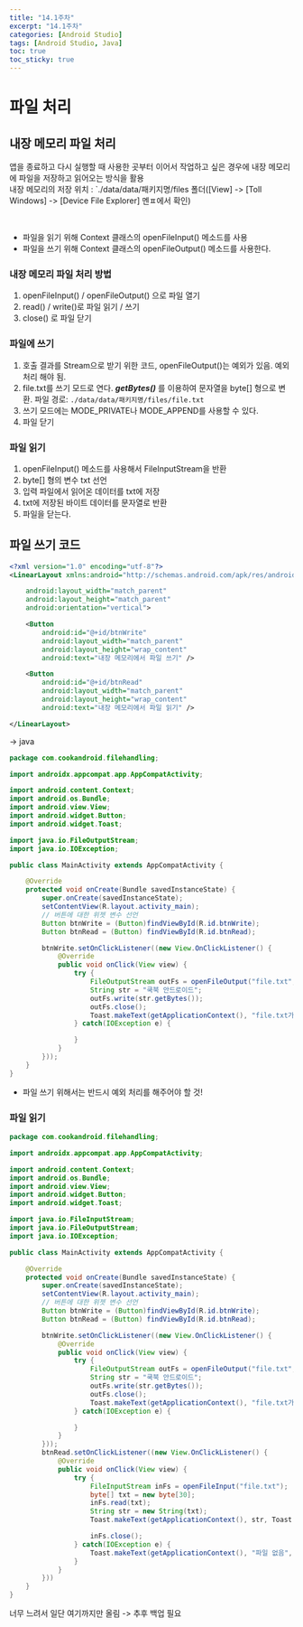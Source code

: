 ```yaml
---
title: "14.1주차"
excerpt: "14.1주차"
categories: [Android Studio]
tags: [Android Studio, Java]
toc: true
toc_sticky: true
---
```


# 파일 처리

## 내장 메모리 파일 처리

앱을 종료하고 다시 실행할 때 사용한 곳부터 이어서 작업하고 싶은 경우에 내장 메모리에 파일을 저장하고 읽어오는 방식을 활용 <br>
내장 메모리의 저장 위치 : `./data/data/패키지명/files 폴더([View] -> [Toll Windows] -> [Device File Explorer] 멘ㅍ에서 확인) <br>

<br>

- 파일을 읽기 위해 Context 클래스의 openFileInput() 메소드를 사용
- 파일을 쓰기 위해 Context 클래스의 openFileOutput() 메소드를 사용한다. 

### 내장 메모리 파일 처리 방법

1. openFileInput() / openFileOutput() 으로 파일 열기
2. read() / write()로 파일 읽기 / 쓰기
3. close() 로 파일 닫기

### 파일에 쓰기

1. 호출 결과를 Stream으로 받기 위한 코드, openFileOutput()는 예외가 있음. 예외처리 해야 됨. 
2. file.txt를 쓰기 모드로 연다. ***getBytes()*** 를 이용하여 문자열을 byte[] 형으로 변환. 파일 경로: `./data/data/패키지명/files/file.txt`
3. 쓰기 모드에는 MODE_PRIVATE나 MODE_APPEND를 사용할 수 있다. 
4. 파일 닫기

### 파일 읽기

1. openFileInput() 메소드를 사용해서 FileInputStream을 반환
2. byte[] 형의 변수 txt 선언
3. 입력 파일에서 읽어온 데이터를 txt에 저장
4. txt에 저장된 바이트 데이터를 문자열로 반환
5. 파일을 닫는다. 

## 파일 쓰기 코드 

```xml
<?xml version="1.0" encoding="utf-8"?>
<LinearLayout xmlns:android="http://schemas.android.com/apk/res/android"

    android:layout_width="match_parent"
    android:layout_height="match_parent"
    android:orientation="vertical">

    <Button
        android:id="@+id/btnWrite"
        android:layout_width="match_parent"
        android:layout_height="wrap_content"
        android:text="내장 메모리에서 파일 쓰기" />

    <Button
        android:id="@+id/btnRead"
        android:layout_width="match_parent"
        android:layout_height="wrap_content"
        android:text="내장 메모리에서 파일 읽기" />

</LinearLayout>
```
-> java
```java
package com.cookandroid.filehandling;

import androidx.appcompat.app.AppCompatActivity;

import android.content.Context;
import android.os.Bundle;
import android.view.View;
import android.widget.Button;
import android.widget.Toast;

import java.io.FileOutputStream;
import java.io.IOException;

public class MainActivity extends AppCompatActivity {

    @Override
    protected void onCreate(Bundle savedInstanceState) {
        super.onCreate(savedInstanceState);
        setContentView(R.layout.activity_main);
        // 버튼에 대한 위젯 변수 선언
        Button btnWrite = (Button)findViewById(R.id.btnWrite);
        Button btnRead = (Button) findViewById(R.id.btnRead);

        btnWrite.setOnClickListener((new View.OnClickListener() {
            @Override
            public void onClick(View view) {
                try {
                    FileOutputStream outFs = openFileOutput("file.txt", Context.MODE_PRIVATE);
                    String str = "쿡북 안드로이드";
                    outFs.write(str.getBytes());
                    outFs.close();
                    Toast.makeText(getApplicationContext(), "file.txt가 생성됨", Toast.LENGTH_SHORT).show();
                } catch(IOException e) {

                }
            }
        }));
    }
}
```

- 파일 쓰기 위해서는 반드시 예외 처리를 해주어야 할 것!

### 파일 읽기

```java
package com.cookandroid.filehandling;

import androidx.appcompat.app.AppCompatActivity;

import android.content.Context;
import android.os.Bundle;
import android.view.View;
import android.widget.Button;
import android.widget.Toast;

import java.io.FileInputStream;
import java.io.FileOutputStream;
import java.io.IOException;

public class MainActivity extends AppCompatActivity {

    @Override
    protected void onCreate(Bundle savedInstanceState) {
        super.onCreate(savedInstanceState);
        setContentView(R.layout.activity_main);
        // 버튼에 대한 위젯 변수 선언
        Button btnWrite = (Button)findViewById(R.id.btnWrite);
        Button btnRead = (Button) findViewById(R.id.btnRead);

        btnWrite.setOnClickListener((new View.OnClickListener() {
            @Override
            public void onClick(View view) {
                try {
                    FileOutputStream outFs = openFileOutput("file.txt", Context.MODE_PRIVATE);
                    String str = "쿡북 안드로이드";
                    outFs.write(str.getBytes());
                    outFs.close();
                    Toast.makeText(getApplicationContext(), "file.txt가 생성됨", Toast.LENGTH_SHORT).show();
                } catch(IOException e) {

                }
            }
        }));
        btnRead.setOnClickListener((new View.OnClickListener() {
            @Override
            public void onClick(View view) {
                try {
                    FileInputStream inFs = openFileInput("file.txt");
                    byte[] txt = new byte[30];
                    inFs.read(txt);
                    String str = new String(txt);
                    Toast.makeText(getApplicationContext(), str, Toast.LENGTH_SHORT);

                    inFs.close();
                } catch(IOException e) {
                    Toast.makeText(getApplicationContext(), "파일 없음", Toast.LENGTH_SHORT).show();
                }
            }
        }))
    }
}
```

너무 느려서 일단 여기까지만 올림 -> 추후 백업 필요 